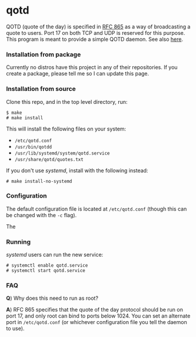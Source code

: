 # qotd
QOTD (quote of the day) is specified in [RFC 865](https://tools.ietf.org/html/rfc865) as a way of broadcasting a quote to users. Port 17 on both TCP and UDP is reserved for this purpose. This program is meant to provide a simple QOTD daemon. See also [here](https://en.wikipedia.org/wiki/QOTD).

### Installation from package
Currently no distros have this project in any of their repositories. If you create a package, please tell me so I can update this page.

### Installation from source
Clone this repo, and in the top level directory, run:

```
$ make
# make install
```

This will install the following files on your system:

* `/etc/qotd.conf`
* `/usr/bin/qotdd`
* `/usr/lib/systemd/system/qotd.service`
* `/usr/share/qotd/quotes.txt`

If you don't use _systemd_, install with the following instead:

```
# make install-no-systemd
```

### Configuration
The default configuration file is located at `/etc/qotd.conf` (though this can be changed with the `-c` flag).

The 

### Running
_systemd_ users can run the new service:

```
# systemctl enable qotd.service
# systemctl start qotd.service
```

### FAQ
**Q**) Why does this need to run as root?

**A**) RFC 865 specifies that the quote of the day protocol should be run on port 17, and only root can bind to ports below 1024. You can set an alternate port in `/etc/qotd.conf` (or whichever configuration file you tell the daemon to use).

